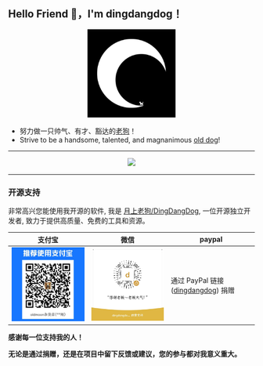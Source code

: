 ## Hello Friend 👋，I'm dingdangdog！

<div align="center">
  <img src="./oldmoon.dark.png"  height="180rem">
</div>

- 努力做一只帅气、有才、豁达的[老狗](https://oldmoon.top/)！
- Strive to be a handsome, talented, and magnanimous [old dog](https://oldmoon.top/)!

---

<div align="center">
  <img src="https://github-readme-stats.vercel.app/api?username=DingDangDog&show_icons=true&theme=tokyonight"  height="180rem">
</div>

---

### 开源支持

非常高兴您能使用我开源的软件, 我是 [月上老狗/DingDangDog](https://oldmoon.top/), 一位开源独立开发者, 致力于提供高质量、免费的工具和资源。

| 支付宝                                                       | 微信                                                         | paypal                                                       |
| ------------------------------------------------------------ | ------------------------------------------------------------ | ------------------------------------------------------------ |
| <img src="./donate-alipay.png" width="300"/> | <img src="./donate-wechat.jpg" width="300"/> | 通过 PayPal 链接([dingdangdog](https://paypal.me/dddogx)) 捐赠 |

**感谢每一位支持我的人！**

**无论是通过捐赠，还是在项目中留下反馈或建议，您的参与都对我意义重大。**
<!--
**DingDangDog/DingDangDog** is a ✨ _special_ ✨ repository because its `README.md` (this file) appears on your GitHub profile.

Here are some ideas to get you started:

- 🔭 I’m currently working on ...
- 🌱 I’m currently learning ...
- 👯 I’m looking to collaborate on ...
- 🤔 I’m looking for help with ...
- 💬 Ask me about ...
- 📫 How to reach me: ...
- 😄 Pronouns: ...
- ⚡ Fun fact: ...
  -->
